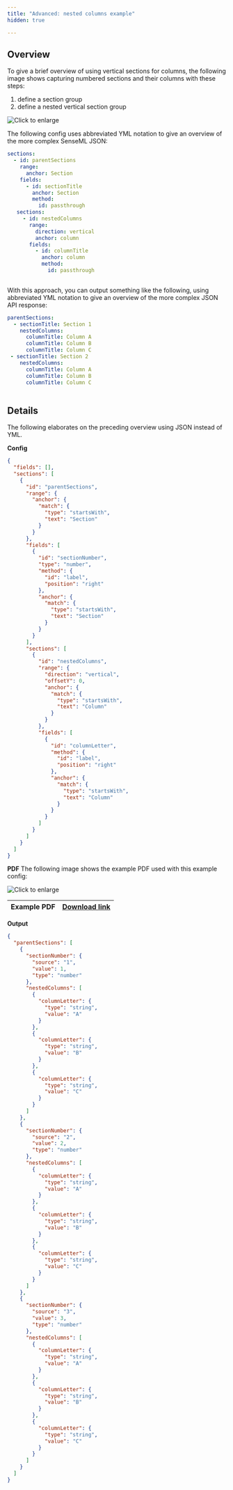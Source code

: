 ```yaml
---
title: "Advanced: nested columns example"
hidden: true

---
```


Overview
-----

To give a brief overview of using vertical sections for columns, the following image shows capturing numbered sections and their columns with these steps:

1. define a section group
2. define a nested vertical section  group

![Click to enlarge](https://raw.githubusercontent.com/sensible-hq/sensible-docs/main/readme-sync/assets/v0/images/final/vertical_sections_col_sect.png)

The following config uses abbreviated YML notation to give an overview of the more complex SenseML JSON: 

```yml
sections:
  - id: parentSections
    range:
      anchor: Section
    fields:
      - id: sectionTitle
        anchor: Section
        method:
          id: passthrough
   sections:
     - id: nestedColumns
       range:
         direction: vertical
         anchor: column
       fields:
         - id: columnTitle
           anchor: column
           method:
             id: passthrough    
      
```

With this approach, you can output something like the following, using abbreviated YML notation to give an overview of the more complex JSON API response:

```yml
parentSections:
  - sectionTitle: Section 1
    nestedColumns:
      columnTitle: Column A
      columnTitle: Column B
      columnTitle: Column C
 - sectionTitle: Section 2
    nestedColumns:
      columnTitle: Column A
      columnTitle: Column B
      columnTitle: Column C  
   
```

Details
----
The following elaborates on the preceding overview using JSON instead of YML.

**Config**

```json
{
  "fields": [],
  "sections": [
    {
      "id": "parentSections",
      "range": {
        "anchor": {
          "match": {
            "type": "startsWith",
            "text": "Section"
          }
        }
      },
      "fields": [
        {
          "id": "sectionNumber",
          "type": "number",
          "method": {
            "id": "label",
            "position": "right"
          },
          "anchor": {
            "match": {
              "type": "startsWith",
              "text": "Section"
            }
          }
        }
      ],
      "sections": [
        {
          "id": "nestedColumns",
          "range": {
            "direction": "vertical",
            "offsetY": 0,
            "anchor": {
              "match": {
                "type": "startsWith",
                "text": "Column"
              }
            }
          },
          "fields": [
            {
              "id": "columnLetter",
              "method": {
                "id": "label",
                "position": "right"
              },
              "anchor": {
                "match": {
                  "type": "startsWith",
                  "text": "Column"
                }
              }
            }
          ]
        }
      ]
    }
  ]
}
```

**PDF**
The following image shows the example PDF used with this example config:

![Click to enlarge](https://raw.githubusercontent.com/sensible-hq/sensible-docs/main/readme-sync/assets/v0/images/final/vertical_sections_col_sect_1.png)

| Example PDF | [Download link](https://raw.githubusercontent.com/sensible-hq/sensible-docs/main/readme-sync/assets/v0/pdfs/vertical_sections_col_section.pdf) |
| ----------- | ------------------------------------------------------------ |

**Output**

```json
{
  "parentSections": [
    {
      "sectionNumber": {
        "source": "1",
        "value": 1,
        "type": "number"
      },
      "nestedColumns": [
        {
          "columnLetter": {
            "type": "string",
            "value": "A"
          }
        },
        {
          "columnLetter": {
            "type": "string",
            "value": "B"
          }
        },
        {
          "columnLetter": {
            "type": "string",
            "value": "C"
          }
        }
      ]
    },
    {
      "sectionNumber": {
        "source": "2",
        "value": 2,
        "type": "number"
      },
      "nestedColumns": [
        {
          "columnLetter": {
            "type": "string",
            "value": "A"
          }
        },
        {
          "columnLetter": {
            "type": "string",
            "value": "B"
          }
        },
        {
          "columnLetter": {
            "type": "string",
            "value": "C"
          }
        }
      ]
    },
    {
      "sectionNumber": {
        "source": "3",
        "value": 3,
        "type": "number"
      },
      "nestedColumns": [
        {
          "columnLetter": {
            "type": "string",
            "value": "A"
          }
        },
        {
          "columnLetter": {
            "type": "string",
            "value": "B"
          }
        },
        {
          "columnLetter": {
            "type": "string",
            "value": "C"
          }
        }
      ]
    }
  ]
}
```

